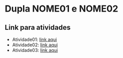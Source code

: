 # Dupla NOME01 e NOME02

## Link para atividades

- Atividade01: [link aqui](#)
- Atividade02: [link aqui](#)
- Atividade03: [link aqui](#)
